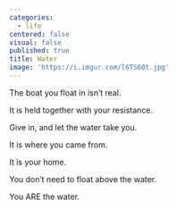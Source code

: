 ```yaml
---
categories:
  - life
centered: false
visual: false
published: true
title: Water
image: 'https://i.imgur.com/l6TS60t.jpg'
---
```

The boat you float in 
isn’t real. 

It is held together 
with your resistance. 

Give in, 
and let the water take you. 

It is where you came from. 

It is your home. 

You don’t need to float 
above the water.
 
You ARE the water.

